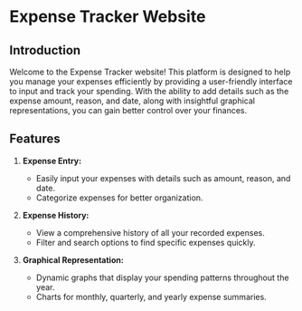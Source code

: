 # Expense Tracker Website

## Introduction

Welcome to the Expense Tracker website! This platform is designed to help you manage your expenses efficiently by providing a user-friendly interface to input and track your spending. With the ability to add details such as the expense amount, reason, and date, along with insightful graphical representations, you can gain better control over your finances.

## Features

1. **Expense Entry:**
   - Easily input your expenses with details such as amount, reason, and date.
   - Categorize expenses for better organization.

2. **Expense History:**
   - View a comprehensive history of all your recorded expenses.
   - Filter and search options to find specific expenses quickly.

3. **Graphical Representation:**
   - Dynamic graphs that display your spending patterns throughout the year.
   - Charts for monthly, quarterly, and yearly expense summaries.

